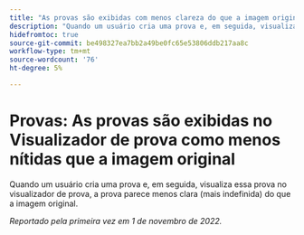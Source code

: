 ```yaml
---
title: "As provas são exibidas com menos clareza do que a imagem original"
description: "Quando um usuário cria uma prova e, em seguida, visualiza essa prova no visualizador de Prova, a prova parece menos clara (mais turva) do que a imagem original."
hidefromtoc: true
source-git-commit: be498327ea7bb2a49be0fc65e53806ddb217aa8c
workflow-type: tm+mt
source-wordcount: '76'
ht-degree: 5%

---
```



# Provas: As provas são exibidas no Visualizador de prova como menos nítidas que a imagem original

<!--This is on both the WF and WFP TOCs-->

Quando um usuário cria uma prova e, em seguida, visualiza essa prova no visualizador de prova, a prova parece menos clara (mais indefinida) do que a imagem original.

_Reportado pela primeira vez em 1 de novembro de 2022._

